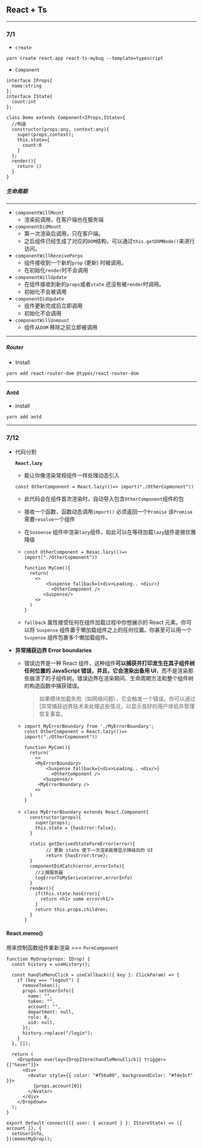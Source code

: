 ## React + Ts

---

### 7/1

- `create`

```shell
yarn create react-app react-ts-mybug --template=typescript
```

- `Component`

```react
interface IProps{
  name:string
};
interface IState{
  count:int
};

class Demo extends Component<IProps,IState>{
  //构造
  constructor(props:any, context:any){
    super(props,context);
    this.state={
      count:0
    }
  };
  render(){
    return ()
  }
}
```



##### 生命周期

---

- `componentWillMount`
  - 渲染前调用，在客户端也在服务端
- `componentDidMount`
  - 第一次渲染后调用，只在客户端。
  - 之后组件已经生成了对应的`DOM`结构，可以通过`this.getDOMNode()`来进行访问。
- `componentWillReceivePorps`
  - 组件接收到一个新的`prop` (更新) 时被调用。
  - 在初始化`render`时不会调用
- `componentWillUpdate`
  - 在组件接收到新的`props`或者`state` 还没有被`render`时调用。
  - 初始化不会被调用
- `componentDidUpdate` 
  - 组件更新完成后立即调用
  - 初始化不会调用
- `componentWillUnmount`
  - 组件从`DOM` 移除之前立即被调用

---

##### Router

- Install

```shell
yarn add react-router-dom @types/react-router-dom
```



---



#### Antd

- install

```shell
yarn add antd
```



---

### 7/12 

- 代码分割

  **`React.lazy`**

  - 能让你像渲染常规组件一样处理动态引入

  ```react
  const OtherComponent = React.lazy(()=> import("./OtherCopmonent"))
  ```

  - 此代码会在组件首次渲染时，自动导入包含`OtherComponent`组件的包
  - 接收一个函数，函数动态调用`import()` 必须返回一个`Promise` 该`Promise`需要`resolve`一个组件

  - 在`Susoense` 组件中渲染`lazy`组件，如此可以在等待加载`lazy`组件是做优雅降级

  - ```react
    const OtherComponent = Resac.lazy(()=> import("./OtherCopmonent"))
    
    function MyCom(){
      return(
      	<>
        	<Suspense fallback={<div>Loading.. <div/>} 
              <OtherComponent />
           <Suspense/>
        <>
      )
    }
    ```

  - `fallback` 属性接受任何在组件加载过程中你想展示的 React 元素。你可以将 `Suspense` 组件置于懒加载组件之上的任何位置。你甚至可以用一个 `Suspense` 组件包裹多个懒加载组件。

- **异常捕获边界 Error boundaries**

  - 错误边界是一种 React 组件，这种组件**可以捕获并打印发生在其子组件树任何位置的 JavaScript 错误，并且，它会渲染出备用 UI**，而不是渲染那些崩溃了的子组件树。错误边界在渲染期间、生命周期方法和整个组件树的构造函数中捕获错误。

    > 如果模块加载失败（如网络问题），它会触发一个错误。你可以通过[异常捕获边界技术来处理这些情况，以显示良好的用户体验并管理恢复事宜。

  - ```react
    import MyErrorBoundary from './MyErrorBoundary';
    const OtherComponent = React.lazy(()=> import("./OtherCopmonent"))
    
    function MyCom(){
      return(
      	<>
      	<MyErrorBoundary>
        	<Suspense fallback={<div>Loading.. <div/>} 
              <OtherComponent />
           <Suspense/>
         <MyErrorBoundary />
        <>
      )
    }
    ```

    

  - ```react
    class MyErrorBoundary extends React.Component{
      constructor(props){
        super(props);
        this.state = {hasError:false};
      }
      
      static getDerivedStateFormError(error){
            // 更新 state 使下一次渲染能够显示降级后的 UI
    		return {hasError:true};
      }
      componentDidCatch(error,errorInfo){
        //上报服务器
        logErrorToMySerivce(error,errorInfo)
      }
      render(){
        if(this.state.hasError){
          return <h1> some error<h1/>
        }
        return this.props.children;
      }
    }
    ```




#### React.memo()

用来控制函数组件重新渲染 === `PureComponent`



```react
function MyDrop(props: IDrop) {
  const history = useHistory();

  const handleMenuClick = useCallback(({ key }: ClickParam) => {
    if (key === "logout") {
      removeToken();
      props.setUserInfo({
        name: "",
        token: "",
        account: "",
        department: null,
        role: 0,
        uid: null,
      });
      history.replace("/login");
    }
  }, []);

  return (
    <Dropdown overlay={DropIterm(handleMenuClick)} trigger={["hover"]}>
      <div>
        <Avatar style={{ color: "#f56a00", backgroundColor: "#fde3cf" }}>
          {props.account[0]}
        </Avatar>
      </div>
    </Dropdown>
  );
}

export default connect(({ user: { account } }: IStoreState) => ({ account }), {
  setUserInfo,
})(memo(MyDrop));

```

